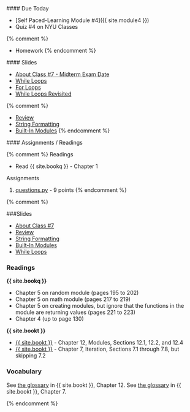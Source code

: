 <article class="due" markdown="block">
#### Due Today

* [Self Paced-Learning Module #4]({{ site.module4 }})
* Quiz #4 on NYU Classes

{% comment %}
* Homework
{% endcomment %}

</article>

<article class="slides" markdown="block">
#### Slides

* [About Class #7 - Midterm Exam Date](classes/07/meta.html)
* [While Loops](classes/07/while.html)
* [For Loops](classes/07/for.html)
* [While Loops Revisited](classes/07/while-revisisted.html)

{% comment %}
* [Review](classes/07/review.html)
* [String Formatting](classes/07/string-formatting.html)
* [Built-In Modules](classes/07/modules.html)
{% endcomment %}
</article>

<article class="assignments" markdown="block">
#### Assignments / Readings		

{% comment %}
Readings

* Read {{ site.bookq }} - Chapter 1

Assignments 

1. [questions.py](homework/hw01/questions.py) - 9 points
{% endcomment %}
</article>
{% comment %}
<a name="class7"></a>

###Slides
* [About Class #7](classes/07/meta.html)
* [Review](classes/07/review.html)
* [String Formatting](classes/07/string-formatting.html)
* [Built-In Modules](classes/07/modules.html)
* [While Loops](classes/07/while.html)

### Readings
__{{ site.bookq }}__

* Chapter 5 on random module (pages 195 to 202)
* Chapter 5 on math module (pages 217 to 219)
* Chapter 5 on creating modules, but ignore that the functions in the module are returning values (pages 221 to 223)
* Chapter 4 (up to page 130)

__{{ site.bookt }}__

* [{{ site.bookt }}](http://openbookproject.net/thinkcs/python/english3e/modules.html) - Chapter 12, Modules, Sections 12.1, 12.2, and 12.4
* [{{ site.bookt }}](http://openbookproject.net/thinkcs/python/english3e/iteration.html) - Chapter 7, Iteration, Sections 7.1 through 7.8, but skipping 7.2 

### Vocabulary
See [the glossary](http://openbookproject.net/thinkcs/python/english3e/modules.html#glossary) in {{ site.bookt }}, Chapter 12.
See [the glossary](http://openbookproject.net/thinkcs/python/english3e/iteration.html#glossary) in {{ site.bookt }}, Chapter 7.

{% endcomment %}
